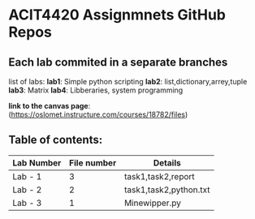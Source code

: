 # ACIT4420 Assignmnets GitHub Repos

## Each lab commited in a separate branches

list of labs:
**lab1**: Simple python scripting
**lab2**: list,dictionary,arrey,tuple 
**lab3**: Matrix 
**lab4**: Libberaries, system programming

__link to the canvas page__:
(https://oslomet.instructure.com/courses/18782/files)

## Table of contents:

|Lab Number| File number | Details              |
|----------|-------------|----------------------|
|Lab - 1   |     3       |task1,task2,report    |
|Lab - 2   |     2       |task1,task2,python.txt|
|Lab - 3   |     1       | Minewipper.py        |
